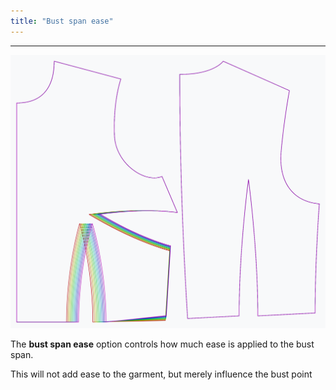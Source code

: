 ```yaml
---
title: "Bust span ease"
---
```


***

![The effect of the bust span ease option on the pattern](sample.png)

The **bust span ease** option controls how much ease is applied to the bust span.

<Note>This will not add ease to the garment, but merely influence the bust point</Note>




